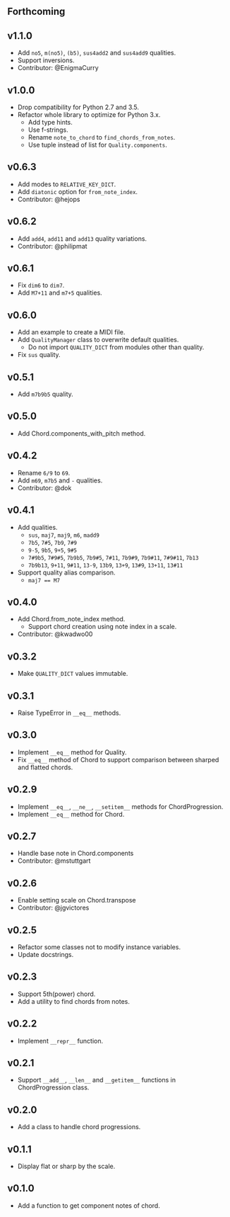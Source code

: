 ## Forthcoming

## v1.1.0

- Add `no5`, `m(no5)`, `(b5)`, `sus4add2` and `sus4add9` qualities.
- Support inversions.
- Contributor: @EnigmaCurry

## v1.0.0

- Drop compatibility for Python 2.7 and 3.5.
- Refactor whole library to optimize for Python 3.x.
    - Add type hints.
    - Use f-strings.
    - Rename `note_to_chord` to `find_chords_from_notes`.
    - Use tuple instead of list for `Quality.components`.

## v0.6.3

- Add modes to `RELATIVE_KEY_DICT`.
- Add `diatonic` option for `from_note_index`.
- Contributor: @hejops

## v0.6.2

- Add `add4`, `add11` and `add13` quality variations.
- Contributor: @philipmat

## v0.6.1

- Fix `dim6` to `dim7`.
- Add `M7+11` and `m7+5` qualities.

## v0.6.0

- Add an example to create a MIDI file.
- Add `QualityManager` class to overwrite default qualities.
    - Do not import `QUALITY_DICT` from modules other than quality.
- Fix `sus` quality.

## v0.5.1

- Add `m7b9b5` quality.

## v0.5.0

- Add Chord.components_with_pitch method.

## v0.4.2

- Rename `6/9` to `69`.
- Add `m69`, `m7b5` and `-` qualities.
- Contributor: @dok

## v0.4.1
- Add qualities.
    - `sus`, `maj7`, `maj9`, `m6`, `madd9`
    - `7b5`, `7#5`, `7b9`, `7#9`
    - `9-5`, `9b5`, `9+5`, `9#5`
    - `7#9b5`, `7#9#5`, `7b9b5`, `7b9#5`, `7#11`, `7b9#9`, `7b9#11`, `7#9#11`, `7b13`
    - `7b9b13`, `9+11`, `9#11`, `13-9`, `13b9`, `13+9`, `13#9`, `13+11`, `13#11`
- Support quality alias comparison.
    - `maj7 == M7`

## v0.4.0
- Add Chord.from_note_index method.
    - Support chord creation using note index in a scale.
- Contributor: @kwadwo00

## v0.3.2
- Make `QUALITY_DICT` values immutable.

## v0.3.1
- Raise TypeError in `__eq__` methods.

## v0.3.0
- Implement `__eq__` method for Quality.
- Fix `__eq__` method of Chord to support comparison between sharped and flatted chords.

## v0.2.9
- Implement `__eq__`, `__ne__`, `__setitem__` methods for ChordProgression.
- Implement `__eq__` method for Chord.

## v0.2.7
- Handle base note in Chord.components
- Contributor: @mstuttgart

## v0.2.6
- Enable setting scale on Chord.transpose
- Contributor: @jgvictores

## v0.2.5
- Refactor some classes not to modify instance variables.
- Update docstrings.

## v0.2.3
- Support 5th(power) chord.
- Add a utility to find chords from notes.

## v0.2.2
- Implement `__repr__` function.

## v0.2.1
- Support `__add__`, `__len__` and `__getitem__` functions in ChordProgression class.

## v0.2.0
- Add a class to handle chord progressions.

## v0.1.1
- Display flat or sharp by the scale.

## v0.1.0
- Add a function to get component notes of chord.
